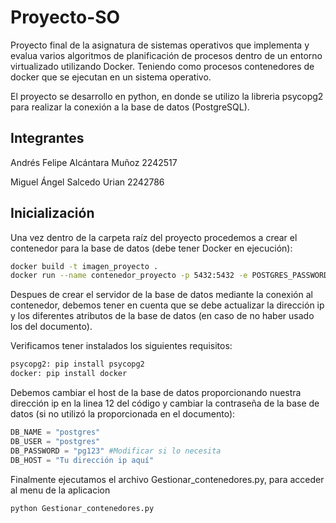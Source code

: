 # Proyecto-SO

Proyecto final de la asignatura de sistemas operativos que  implementa y evalua varios algoritmos de planificación de procesos dentro de un entorno virtualizado utilizando Docker. Teniendo como procesos contenedores de docker que se ejecutan en un sistema operativo.

El proyecto se desarrollo en python, en donde se utilizo la libreria psycopg2 para realizar la conexión a la base de datos (PostgreSQL).


## Integrantes
Andrés Felipe Alcántara Muñoz 2242517

Miguel Ángel Salcedo Urian 2242786

## Inicialización

Una vez dentro de la carpeta raíz del proyecto procedemos a crear el contenedor para la base de datos (debe tener Docker en ejecución):
```sh
docker build -t imagen_proyecto .
docker run --name contenedor_proyecto -p 5432:5432 -e POSTGRES_PASSWORD=pg123 -d imagen_proyecto
```
Despues de crear el servidor de la base de datos mediante la conexión al contenedor, debemos tener en cuenta que se debe actualizar la dirección ip y los diferentes atributos de la base de datos (en caso de no haber usado los del documento).

Verificamos tener instalados los siguientes requisitos:
```sh
psycopg2: pip install psycopg2
docker: pip install docker
```
Debemos cambiar el host de la base de datos proporcionando nuestra dirección ip en la linea 12 del código y cambiar la contraseña de la base de datos (si no utilizó la proporcionada en el documento):
```py
DB_NAME = "postgres"
DB_USER = "postgres"
DB_PASSWORD = "pg123" #Modificar si lo necesita
DB_HOST = "Tu dirección ip aquí"
```
Finalmente ejecutamos el archivo Gestionar_contenedores.py, para acceder al menu de la aplicacion
```sh
python Gestionar_contenedores.py
```
